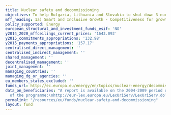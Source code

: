 ```yaml
---
title: Nuclear safety and decommissioning
objectives: To help Bulgaria, Lithuania and Slovakia to shut down 3 nuclear reactors.
mff_heading: 1a) Smart and Inclusive Growth - Competitiveness for growth and jobs
policy_supported: Energy
european_structural_and_investment_funds_esif: 'NO'
y2014_2020_mffceilings_current_prices: '1643.092'
y2015_commitments_appropriations: '132.98'
y2015_payments_appropriations: '157.17'
centralised_direct_management: ''
centralised_indirect_management: ''
shared_management: ''
decentralised_management: ''
joint_management: ''
managing_countries: ''
managing_dg_or_agencies: ''
eu_members_states_excluded: ''
funds_url: http://ec.europa.eu/energy/en/topics/nuclear-energy/decommissioning-nuclear-facilities
data_on_beneficiaries: "A report is available on the 2004-2009 period of financing
  of the programme:\nhttp://eur-lex.europa.eu/LexUriServ/LexUriServ.do?uri=COM:2011:0432:FIN:EN:PDF "
permalink: "/resources/eu/funds/nuclear-safety-and-decommissioning"
layout: fund
---
```

